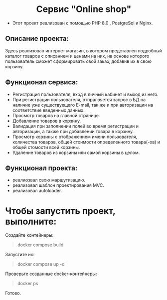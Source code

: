  <h1 align="center">Сервис "Online shop"</h1> 
 
* Этот проект реализован с помощью PHP 8.0 , PostgreSql и Nginx.


<!-- ABOUT THE PROJECT -->
## Описание проекта:

Здесь реализован интернет магазин, в котором представлен подробный каталог товаров с описанием и ценами на них, на основе которого пользователь сможет сформировать свой заказ, добавив их в свою корзину.



## Функционал сервиса:

* Регистрация пользователя, вход в личный кабинет и выход из него.
* При регистрации пользователя, отпралвяется запрос в БД на наличие уже существуещего E-mail, так же и при авторизации на соответствие введенных данных.
* Просмотр товаров на главной странице.
* Добавление товаров в корзину.
* Валидация при заполнении полей во время регистрации и авторизации, а также при добавлении товара в корзину.
* Просмотр корзины с отображением имени пользователя, количества товаров, общей стоимости определенного товара(-ов) и общей стомости всей корзины.
* Удаление товаров из корзины или самой корзины в целом.


## Функционал проекта:

* реалиозвал свою маршутизацию.
* реализовал шаблон проектирования MVC.
* реализовал autoloader.

# Чтобы запустить проект, выполните:

Создайте контейнеры:
>docker compose build

Запустите их:
>docker compose up -d

Проверьте созданные docker-контейнеры:
>docker ps

Готово.
